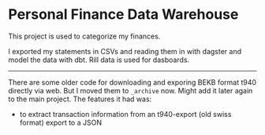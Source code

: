 # Personal Finance Data Warehouse

This project is used to categorize my finances.

I exported my statements in CSVs and reading them in with dagster and model the data with dbt.
Rill data is used for dasboards.


--- 

There are some older code for downloading and exporing BEKB format t940 directly via web. But I moved them to `_archive` now. Might add it later again to the main project. The features it had was:
* to extract transaction information from an t940-export (old swiss format) export to a JSON


